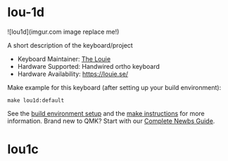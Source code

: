 # lou-1d

![lou1d](imgur.com image replace me!)

A short description of the keyboard/project

* Keyboard Maintainer: [The Louie](https://github.com/the-louie)
* Hardware Supported: Handwired ortho keyboard
* Hardware Availability: https://louie.se/

Make example for this keyboard (after setting up your build environment):

    make lou1d:default

See the [build environment setup](https://docs.qmk.fm/#/getting_started_build_tools) and the [make instructions](https://docs.qmk.fm/#/getting_started_make_guide) for more information. Brand new to QMK? Start with our [Complete Newbs Guide](https://docs.qmk.fm/#/newbs).
# lou1c
